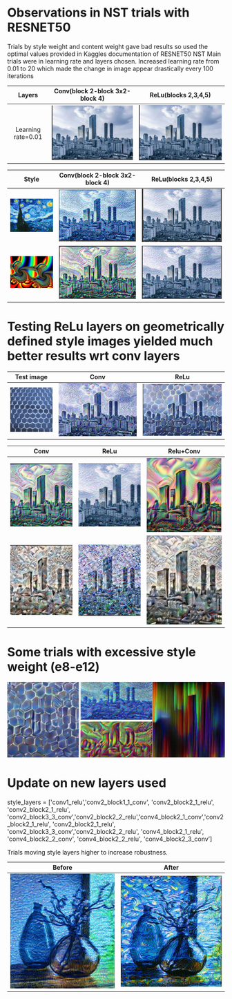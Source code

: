 # Observations in NST trials with RESNET50
Trials by style weight and content weight gave bad results so used the optimal values provided in Kaggles documentation of RESNET50 NST
Main trials were in learning rate and layers chosen. Increased learning rate from 0.01 to 20 which made the change in image appear drastically every 100 iterations

| Layers | Conv(block 2-block 3x2-block 4) | ReLu(blocks 2,3,4,5) |
| :-: | :-: | :-: |
| Learning rate=0.01 | ![](img/NST_trials0.jpg) | ![](img/NST_trials1.jpg) |





| Style | Conv(block 2-block 3x2-block 4)<br /> | ReLu(blocks 2,3,4,5)<br /> |
| :-: | :-: | :-: |
| ![](img/NST_trials4.jpg) | ![](img/NST_trials3.jpg)|![](img/NST_trials2.jpg) |
| ![](img/NST_trials7.jpg) | ![](img/NST_trials5.jpg) | ![](img/NST_trials6.jpg) |


# Testing ReLu layers on geometrically defined style images yielded much better results wrt conv layers

| Test image | Conv | ReLu |
| :-: | :-: | :-: |
| ![](img/hex.png) | ![](img/NST_trials8.jpg) | ![](img/NST_trials9.jpg)|

| Conv | ReLu | Relu+Conv |
| :-: | :-: | :-: |
| ![](img/conv1.png) |![](img/relu_1.png)  | ![](img/conv%2Brelu.png) |
| ![](img/NST_trials18.jpg) | ![](img/NST_trials19.jpg) | ![](img/NST_trials20.jpg) |


# Some trials with excessive style weight (e8-e12)
![](img/excess.png)

# Update on new layers used
style_layers = ['conv1_relu','conv2_block1_1_conv', 
                'conv2_block2_1_relu', 'conv2_block2_1_relu', 'conv2_block3_3_conv','conv2_block2_2_relu','conv4_block2_1_conv','conv2_block2_1_relu', 'conv2_block2_1_relu', 'conv2_block3_3_conv','conv2_block2_2_relu', 'conv4_block2_1_relu', 'conv4_block2_2_conv', 'conv4_block2_2_relu', 'conv4_block2_3_conv’]

Trials moving style layers higher to increase robustness.

| Before | After |
| :-: | :-: |
| ![](img/update_before.png)  |  ![](img/NST_trials26.jpg) |


